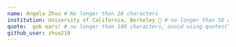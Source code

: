 ```yaml
---
name: Angela Zhou # No longer than 28 characters
institution: University of California, Berkeley 🚩 # no longer than 58 characters
quote:  gob ears! # no longer than 100 characters, avoid using quotes(") to guarantee the format remains the same.
github_user: zhoa210
---
```

